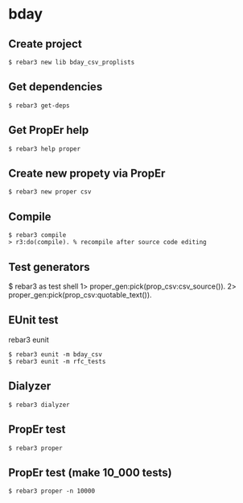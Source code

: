 bday
=====

Create project
------
	$ rebar3 new lib bday_csv_proplists

Get dependencies
-----
    $ rebar3 get-deps


Get PropEr help
-----
    $ rebar3 help proper


Create new propety via PropEr
-----
    $ rebar3 new proper csv
	
Compile
-----
    $ rebar3 compile
    > r3:do(compile). % recompile after source code editing 

Test generators
-----

$ rebar3 as test shell
1> proper_gen:pick(prop_csv:csv_source()).
2> proper_gen:pick(prop_csv:quotable_text()).

EUnit test
-----
rebar3 eunit

	$ rebar3 eunit -m bday_csv
	$ rebar3 eunit -m rfc_tests

Dialyzer
-----
	$ rebar3 dialyzer

PropEr test
-----
    $ rebar3 proper


PropEr test (make 10_000 tests)
-----	
	$ rebar3 proper -n 10000


